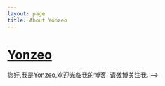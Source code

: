 ```yaml
---
layout: page
title: About Yonzeo
---
```

# [Yonzeo][]

您好,我是[Yonzeo][],欢迎光临我的博客.
请<a href="http://weibo.com/yonzeo" title="我的碎片" target="_blank" rel="nofollow" class="external">微博</a>关注我.
-->

[Yonzeo]: http://www.zhengyangyang.cn "Yonzeo"
